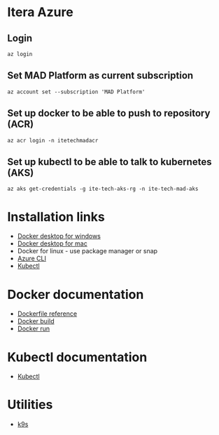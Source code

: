 # Itera Azure

## Login

```shell
az login
```

## Set MAD Platform as current subscription

```shell
az account set --subscription 'MAD Platform'
```

## Set up docker to be able to push to repository (ACR)

```shell
az acr login -n itetechmadacr
```

## Set up kubectl to be able to talk to kubernetes (AKS)

```shell
az aks get-credentials -g ite-tech-aks-rg -n ite-tech-mad-aks
```

# Installation links

* [Docker desktop for windows](https://hub.docker.com/editions/community/docker-ce-desktop-windows)
* [Docker desktop for mac](https://hub.docker.com/editions/community/docker-ce-desktop-windows)
* Docker for linux - use package manager or snap
* [Azure CLI](https://docs.microsoft.com/en-us/cli/azure/install-azure-cli)
* [Kubectl](https://kubernetes.io/docs/tasks/tools/install-kubectl/)

# Docker documentation

* [Dockerfile reference](https://docs.docker.com/engine/reference/builder/)
* [Docker build](https://docs.docker.com/engine/reference/commandline/build/)
* [Docker run](https://docs.docker.com/engine/reference/commandline/run/)

# Kubectl documentation

* [Kubectl](https://kubernetes.io/docs/reference/generated/kubectl/kubectl-commands)

# Utilities

* [k9s](https://github.com/derailed/k9s)